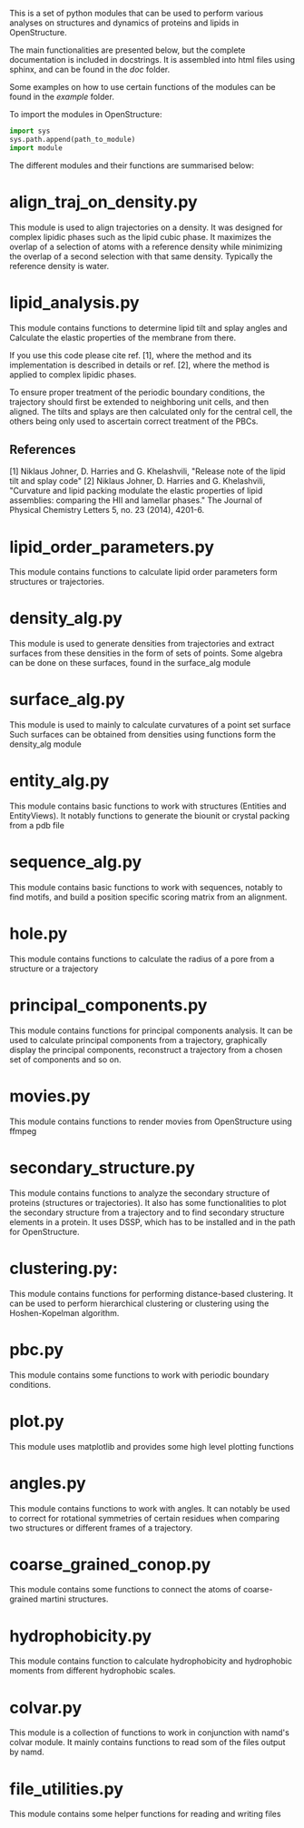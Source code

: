 This is a set of python modules that can be used to perform various analyses 
on structures and dynamics of proteins and lipids in OpenStructure.

The main functionalities are presented below, but the complete documentation is included in docstrings.
It is assembled into html files using sphinx, and can be found in the *doc* folder.

Some examples on how to use certain functions of the modules can be found in the *example* folder.

To import the modules in OpenStructure:

```python
import sys
sys.path.append(path_to_module)
import module
```

The different modules and their functions are summarised below:

align_traj_on_density.py
====================

This module is used to align trajectories on a density. It was designed 
for complex lipidic phases such as the lipid cubic phase. It maximizes the overlap
of a selection of atoms with a reference density while minimizing the overlap
of a second selection with that same density. Typically the reference density is water.

lipid_analysis.py
====================

This module contains functions to determine lipid tilt and splay angles and
Calculate the elastic properties of the membrane from there.

If you use this code please cite ref. [1], where the method and its implementation 
is described in details or ref. [2], where the method is applied to complex lipidic phases.

To ensure proper treatment of the periodic boundary conditions, the trajectory
should first be extended to neighboring unit cells, and then aligned.
The tilts and splays are then calculated only for the central cell, the others 
being only used to ascertain correct treatment of the PBCs.

References
-------------
[1] Niklaus Johner, D. Harries and G. Khelashvili, 
       "Release note of the lipid tilt and splay code"
[2] Niklaus Johner, D. Harries and G. Khelashvili,
       "Curvature and lipid packing modulate the elastic properties of lipid assemblies: comparing the HII and lamellar phases."
       The Journal of Physical Chemistry Letters 5, no. 23 (2014), 4201-6.
 
lipid_order_parameters.py
======================
This module contains functions to calculate lipid order parameters form structures or trajectories.

density_alg.py
==============
This module is used to generate densities from trajectories and extract
surfaces from these densities in the form of sets of points.
Some algebra can be done on these surfaces, found in the surface_alg module

surface_alg.py
===============
This module is used to mainly to calculate curvatures of a point set surface
Such surfaces can be obtained from densities using functions form the density_alg module

entity_alg.py
=============
This module contains basic functions to work with structures (Entities and EntityViews).
It notably functions to generate the biounit or crystal packing from a pdb file

sequence_alg.py
=================
This module contains basic functions to work with sequences, notably to find motifs,
and build a position specific scoring matrix from an alignment.

hole.py
=========
This module contains functions to calculate the radius of a pore 
from a structure or a trajectory

principal_components.py
=======================
This module contains functions for principal components analysis. 
It can be used to calculate principal components from a trajectory,
graphically display the principal components, reconstruct a trajectory from
a chosen set of components and so on.

movies.py
==========
This module contains functions to render movies from OpenStructure using ffmpeg

secondary_structure.py
======================
This module contains functions to analyze the secondary structure of proteins (structures or trajectories).
It also has some functionalities to plot the secondary structure from a trajectory and to find secondary structure
elements in a protein.
It uses DSSP, which has to be installed and in the path for OpenStructure.

clustering.py:
=============
This module contains functions for performing distance-based clustering.
It can be used to perform hierarchical clustering or clustering using the
Hoshen-Kopelman algorithm.

pbc.py
=========
This module contains some functions to work with periodic boundary conditions. 

plot.py
===========
This module uses matplotlib and provides some high level plotting functions

angles.py
==========
This module contains functions to work with angles. It can notably be used
to correct for rotational symmetries of certain residues when comparing two structures
or different frames of a trajectory.

coarse_grained_conop.py
=========================
This module contains some functions to connect the atoms of coarse-grained martini structures.

hydrophobicity.py
===============
This module contains function to calculate hydrophobicity and hydrophobic
moments from different hydrophobic scales.

colvar.py
==========
This module is a collection of functions to work in conjunction with namd's colvar module.
It mainly contains functions to read som of the files output by namd.

file_utilities.py
=================
This module contains some helper functions for reading and writing files

